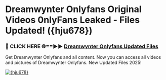 # Dreamwynter Onlyfans Original Videos 0nlyFans Leaked - Files Updated! ({hju678})

<h3>🔴 CLICK HERE 🌐==►► <a href="https://tinyurl.com/ms9xzufz" rel="nofollow">Dreamwynter Onlyfans Updated Files</a></h3>

Get Dreamwynter Onlyfans and all content. Now you can access all videos and pictures of Dreamwynter Onlyfans. New Updated Files 2025!

[![{hju678}](https://i.imgur.com/PQ7UWWw.gif)](https://tinyurl.com/ms9xzufz)